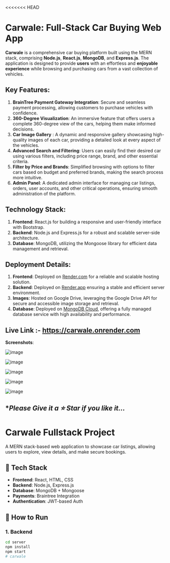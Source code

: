 <<<<<<< HEAD
# Carwale: Full-Stack Car Buying Web App

**Carwale** is a comprehensive car buying platform built using the MERN stack, comprising **Node.js**, **React.js**, **MongoDB**, and **Express.js**. The application is designed to provide **users** with an effortless and **enjoyable experience** while browsing and purchasing cars from a vast collection of vehicles.

## Key Features:
1. **BrainTree Payment Gateway Integration**: Secure and seamless payment processing, allowing customers to purchase vehicles with confidence.
2. **360-Degree Visualization**: An immersive feature that offers users a complete 360-degree view of the cars, helping them make informed decisions.
3. **Car Image Gallery** : A dynamic and responsive gallery showcasing high-quality images of each car, providing a detailed look at every aspect of the vehicles.
4. **Advanced Search and Filtering**: Users can easily find their desired car using various filters, including price range, brand, and other essential criteria.
5. **Filter by Price and Brands**: Simplified browsing with options to filter cars based on budget and preferred brands, making the search process more intuitive.
6. **Admin Panel**: A dedicated admin interface for managing car listings, orders, user accounts, and other critical operations, ensuring smooth administration of the platform.

## Technology Stack:
1. **Frontend**: React.js for building a responsive and user-friendly interface with Bootstrap.
2. **Backend**: Node.js and Express.js for a robust and scalable server-side architecture.
3. **Database**: MongoDB, utilizing the Mongoose library for efficient data management and retrieval.

## Deployment Details:
1. **Frontend**: Deployed on [Render.com](https://render.com/) for a reliable and scalable hosting solution.
2. **Backend**: Deployed on [Render.app](https://render.com/) ensuring a stable and efficient server environment.
3. **Images**: Hosted on Google Drive, leveraging the Google Drive API for secure and accessible image storage and retrieval.
4. **Database**: Deployed on [MongoDB Cloud](https://www.mongodb.com/cloud), offering a fully managed database service with high availability and performance.

## **Live Link :- https://carwale.onrender.com**

**Screenshots**:

![image](https://github.com/user-attachments/assets/e4a05b99-ffc6-4466-a06d-ed5264f4572a)

![image](https://github.com/user-attachments/assets/4a054998-517b-4a88-bf3a-079a992db305)

![image](https://github.com/user-attachments/assets/572dace8-e246-4b66-baef-d870bc9b53ab)

![image](https://github.com/user-attachments/assets/bd812622-18dd-4027-8a34-d13c948c0640)

![image](https://github.com/user-attachments/assets/f0a36f8e-c165-4d3e-a48f-616b30454d2b)

## **Please Give it a ⭐ Star if you like it...*
# Carwale Fullstack Project

A MERN stack-based web application to showcase car listings, allowing users to explore, view details, and make secure bookings.

## 🔧 Tech Stack
- **Frontend**: React, HTML, CSS
- **Backend**: Node.js, Express.js
- **Database**: MongoDB + Mongoose
- **Payments**: Braintree Integration
- **Authentication**: JWT-based Auth

## 🚀 How to Run

### 1. Backend
```bash
cd server
npm install
npm start
# carwale

